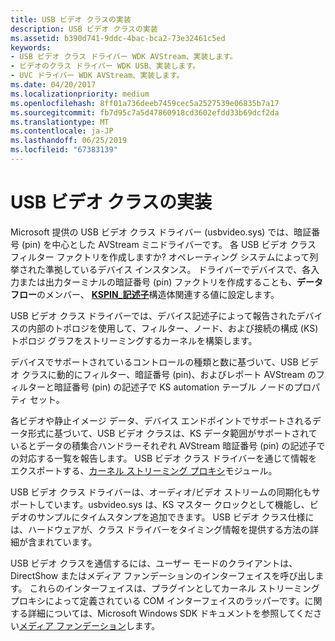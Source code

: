 ```yaml
---
title: USB ビデオ クラスの実装
description: USB ビデオ クラスの実装
ms.assetid: b390d741-9ddc-4bac-bca2-73e32461c5ed
keywords:
- USB ビデオ クラス ドライバー WDK AVStream、実装します。
- ビデオのクラス ドライバー WDK USB、実装します。
- UVC ドライバー WDK AVStream、実装します。
ms.date: 04/20/2017
ms.localizationpriority: medium
ms.openlocfilehash: 8ff01a736deeb7459cec5a2527539e06835b7a17
ms.sourcegitcommit: fb7d95c7a5d47860918cd3602efdd33b69dcf2da
ms.translationtype: MT
ms.contentlocale: ja-JP
ms.lasthandoff: 06/25/2019
ms.locfileid: "67383139"
---
```

# <a name="usb-video-class-implementation"></a>USB ビデオ クラスの実装


Microsoft 提供の USB ビデオ クラス ドライバー (usbvideo.sys) では、暗証番号 (pin) を中心とした AVStream ミニドライバーです。 各 USB ビデオ クラス フィルター ファクトリを作成しますか? オペレーティング システムによって列挙された準拠しているデバイス インスタンス。 ドライバーでデバイスで、各入力または出力ターミナルの暗証番号 (pin) ファクトリを作成することも、**データフロー**のメンバー、 [ **KSPIN\_記述子**](https://docs.microsoft.com/windows-hardware/drivers/ddi/content/ks/ns-ks-kspin_descriptor)構造体関連する値に設定します。

USB ビデオ クラス ドライバーでは、デバイス記述子によって報告されたデバイスの内部のトポロジを使用して、フィルター、ノード、および接続の構成 (KS) トポロジ グラフをストリーミングするカーネルを構築します。

デバイスでサポートされているコントロールの種類と数に基づいて、USB ビデオ クラスに動的にフィルター、暗証番号 (pin)、およびレポート AVStream のフィルターと暗証番号 (pin) の記述子で KS automation テーブル ノードのプロパティ セット。

各ビデオや静止イメージ データ、デバイス エンドポイントでサポートされるデータ形式に基づいて、USB ビデオ クラスは、KS データ範囲がサポートされているとデータの積集合ハンドラーそれぞれ AVStream 暗証番号 (pin) の記述子での対応する一覧を報告します。 USB ビデオ クラス ドライバーを通じて情報をエクスポートする、[カーネル ストリーミング プロキシ](https://docs.microsoft.com/windows-hardware/drivers/ddi/content/_stream/index)モジュール。

USB ビデオ クラス ドライバーは、オーディオ/ビデオ ストリームの同期化もサポートしています。usbvideo.sys は、KS マスター クロックとして機能し、ビデオのサンプルにタイムスタンプを追加できます。 USB ビデオ クラス仕様には、ハードウェアが、クラス ドライバーをタイミング情報を提供する方法の詳細が含まれています。

USB ビデオ クラスを通信するには、ユーザー モードのクライアントは、DirectShow またはメディア ファンデーションのインターフェイスを呼び出します。 これらのインターフェイスは、プラグインとしてカーネル ストリーミング プロキシによって定義されている COM インターフェイスのラッパーです。に関する詳細については、Microsoft Windows SDK ドキュメントを参照してください[メディア ファンデーション](https://go.microsoft.com/fwlink/p/?linkid=144771)します。

 

 





